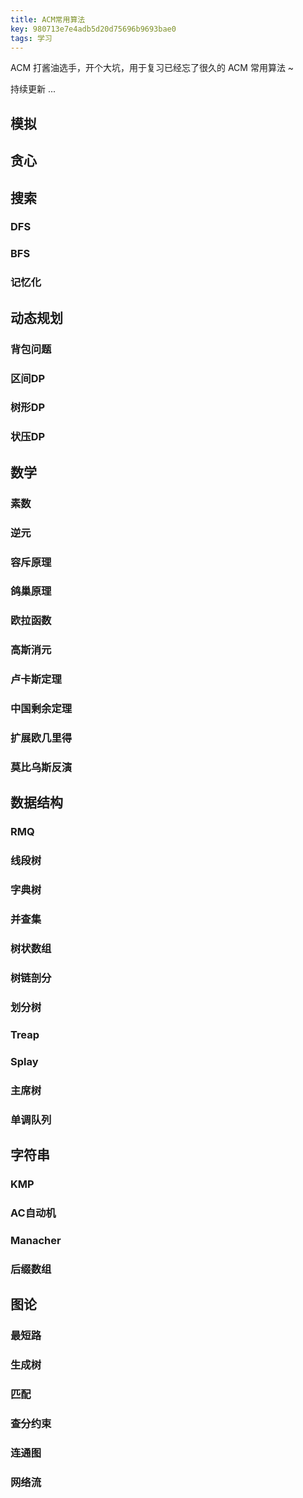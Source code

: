 ```yaml
---
title: ACM常用算法
key: 980713e7e4adb5d20d75696b9693bae0
tags: 学习
---
```


ACM 打酱油选手，开个大坑，用于复习已经忘了很久的 ACM 常用算法 ~

持续更新 ...

<!--more-->

## 模拟

## 贪心

## 搜索

### DFS

### BFS

### 记忆化

## 动态规划

### 背包问题

### 区间DP

### 树形DP

### 状压DP

## 数学

### 素数

### 逆元

### 容斥原理

### 鸽巢原理

### 欧拉函数

### 高斯消元

### 卢卡斯定理

### 中国剩余定理

### 扩展欧几里得

### 莫比乌斯反演

## 数据结构

### RMQ

### 线段树

### 字典树

### 并查集

### 树状数组

### 树链剖分

### 划分树

### Treap

### Splay

### 主席树

### 单调队列

## 字符串

### KMP

### AC自动机

### Manacher

### 后缀数组

## 图论

### 最短路

### 生成树

### 匹配

### 查分约束

### 连通图

### 网络流





